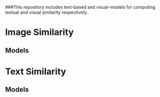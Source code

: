 
###This repository includes text-based and visual-models for computing textual and visual similarity respectively.

# Image Similarity
## Models

# Text Similarity
## Models
